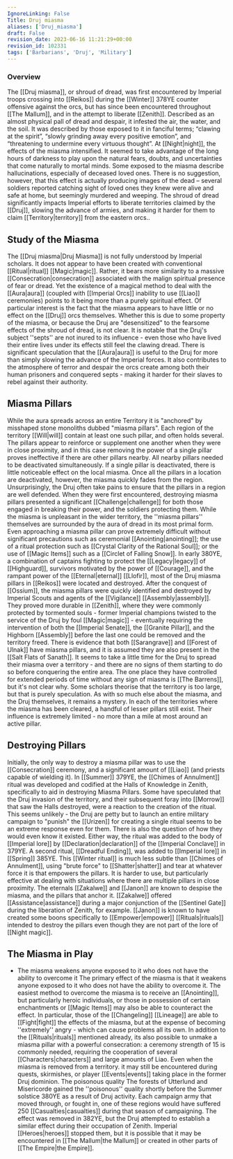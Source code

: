 ```yaml
---
IgnoreLinking: False
Title: Druj miasma
aliases: ['Druj_miasma']
draft: False
revision_date: 2023-06-16 11:21:29+00:00
revision_id: 102331
tags: ['Barbarians', 'Druj', 'Military']
---
```


### Overview
The [[Druj miasma]], or shroud of dread, was first encountered by Imperial troops crossing into [[Reikos]] during the [[Winter]] 378YE counter offensive against the orcs, but has since been encountered throughout [[The Mallum]], and in the attempt to liberate [[Zenith]]. Described as an almost physical pall of dread and despair, it infested the air, the water, and the soil. It was described by those exposed to it in fanciful terms; “clawing at the spirit”, “slowly grinding away every positive emotion”, and “threatening to undermine every virtuous thought”. 
At [[Night|night]], the effects of the miasma intensified. It seemed to take advantage of the long hours of darkness to play upon the natural fears, doubts, and uncertainties that come naturally to mortal minds. Some exposed to the miasma describe hallucinations, especially of deceased loved ones. There is no suggestion, however, that this effect is actually producing images of the dead – several soldiers reported catching sight of loved ones they knew were alive and safe at home, but seemingly murdered and weeping. The shroud of dread significantly impacts Imperial efforts to liberate territories claimed by the [[Druj]], slowing the advance of armies, and making it harder for them to claim [[Territory|territory]] from the eastern orcs..
## Study of the Miasma
The [[Druj miasma|Druj Miasma]] is not fully understood by Imperial scholars. It does not appear to have been created with conventional [[Ritual|ritual]] [[Magic|magic]]. Rather, it bears more similarity to a massive [[Consecration|consecration]] associated with the malign spiritual presence of fear or dread. Yet the existence of a magical method to deal with the [[Aura|aura]] (coupled with [[Imperial Orcs]] inability to use [[Liao]] ceremonies) points to it being more than a purely spiritual effect.
Of particular interest is the fact that the miasma appears to have little or no effect on the [[Druj]] orcs themselves. Whether this is due to some property of the miasma, or because the Druj are "desensitized" to the fearsome effects of the shroud of dread, is not clear. It is notable that the Druj's subject ''septs'' are not inured to its influence - even those who have lived their entire lives under its effects still feel the clawing dread.
There is significant speculation that the [[Aura|aura]] is useful to the Druj for more than simply slowing the advance of the Imperial forces. It also contributes to the atmosphere of terror and despair the orcs create among both their human prisoners and conquered septs - making it harder for their slaves to rebel against their authority. 
## Miasma Pillars
While the aura spreads across an entire Territory it is "anchored" by misshaped stone monoliths dubbed "miasma pillars". Each region of the territory [[Will|will]] contain at least one such pillar, and often holds several. The pillars appear to reinforce or supplement one another when they were in close proximity, and in this case removing the power of a single pillar proves ineffective if there are other pillars nearby. All nearby pillars needed to be deactivated simultaneously. If a single pillar is deactivated, there is little noticeable effect on the local miasma. Once all the pillars in a location are deactivated, however, the miasma quickly fades from the region. Unsurprisingly, the Druj often take pains to ensure that the pillars in a region are well defended. When they were first encountered, destroying miasma pillars presented a significant [[Challenge|challenge]] for both those engaged in breaking their power, and the soldiers protecting them.
While the miasma is unpleasant in the wider territory, the ''miasma pillars'' themselves are surrounded by the aura of dread in its most primal form. Even approaching a miasma pillar can prove extremely difficult without significant precautions such as ceremonial [[Anointing|anointing]]; the use of a ritual protection such as [[Crystal Clarity of the Rational Soul]]; or the use of [[Magic Items]] such as a [[Circlet of Falling Snow]].
In early 380YE, a combination of captains fighting to protect the [[Legacy|legacy]] of [[Highguard]], survivors motivated by the power of [[Courage]], and the rampant power of the [[Eternal|eternal]] [[Llofir]], most of the Druj miasma pillars in [[Reikos]] were located and destroyed. After the conquest of [[Ossium]], the miasma pillars were quickly identified and destroyed by Imperial Scouts and agents of the [[Vigilance]] [[Assembly|assembly]]. They proved more durable in [[Zenith]], where they were commonly protected by tormented souls - former Imperial champions twisted to the service of the Druj by foul [[Magic|magic]] - eventually requiring the intervention of both the [[Imperial Senate]], the [[Granite Pillar]], and the Highborn [[Assembly]] before the last one could be removed and the territory freed. 
There is evidence that both [[Sarangrave]] and [[Forest of Ulnak]] have miasma pillars, and it is assumed they are also present in the [[Salt Flats of Sanath]]. It seems to take a little time for the Druj to spread their miasma over a territory - and there are no signs of them starting to do so before conquering the entire area. The one place they have controlled for extended periods of time without any sign of miasma is [[The Barrens]], but it's not clear why. Some scholars theorise that the territory is too large, but that is purely speculation. As with so much else about the miasma, and the Druj themselves, it remains a mystery.
In each of the territories where the miasma has been cleared, a handful of lesser pillars still exist. Their influence is extremely limited - no more than a mile at most around an active pillar.
## Destroying Pillars
Initially, the only way to destroy a miasma pillar was to use the [[Consecration]] ceremony, and a significant amount of [[Liao]] (and priests capable of wielding it). In [[Summer]] 379YE, the [[Chimes of Annulment]] ritual was developed and codified at the Halls of Knowledge in Zenith, specifically to aid in destroying Miasma Pillars. Some have speculated that the Druj invasion of the territory, and their subsequent foray into [[Morrow]] that saw the Halls destroyed, were a reaction to the creation of the ritual. This seems unlikely - the Druj are petty but to launch an entire military campaign to "punish" the [[Urizen]] for creating a single ritual seems to be an extreme response even for them. There is also the question of how they would even know it existed. Either way, the ritual was added to the body of [[Imperial lore]] by [[Declaration|declaration]] of the [[Imperial Conclave]] in 379YE.
A second ritual, [[Dreadful Ending]], was added to [[Imperial lore]] in [[Spring]] 385YE. This [[Winter ritual]] is much less subtle than [[Chimes of Annulment]], using "brute force" to [[Shatter|shatter]] and tear at whatever force it is that empowers the pillars. It is harder to use, but particularly effective at dealing with situations where there are multiple pillars in close proximity.
The eternals [[Zakalwe]] and [[Janon]] are known to despise the miasma, and the pillars that anchor it. [[Zakalwe]] offered [[Assistance|assistance]] during a major conjunction of the [[Sentinel Gate]] during the liberation of Zenith, for example. [[Janon]] is known to have created some boons specifically to [[Empower|empower]] [[Rituals|rituals]] intended to destroy the pillars even though they are not part of the lore of [[Night magic]].
## The Miasma in Play
* The miasma weakens anyone exposed to it who does not have the ability to overcome it
The primary effect of the miasma is that it weakens anyone exposed to it who does not have the ability to overcome it. The easiest method to overcome the miasma is to receive an [[Anointing]], but particularly heroic individuals, or those in possession of certain enchantments or [[Magic Items]] may also be able to counteract the effect. In particular, those of the [[Changeling]] [[Lineage]] are able to [[Fight|fight]] the effects of the miasma, but at the expense of becoming ''extremely'' angry - which can cause problems all its own.
In addition to the [[Rituals|rituals]] mentioned already, its also possible to unmake a miasma pillar with a powerful consecration: a ceremony strength of 15 is commonly needed, requiring the cooperation of several [[Characters|characters]] and large amounts of Liao.
Even when the miasma is removed from a territory. it may still be encountered during quests, skirmishes, or player [[Events|events]] taking place in the former Druj dominion.
The poisonous quality
The forests of Utterlund and Misericorde gained the ''poisonous'' quality shortly before the Summer solstice 380YE as a result of Druj activity. Each campaign army that moved through, or fought in, one of these regions would have suffered 250 [[Casualties|casualties]] during that season of campaigning. The effect was removed in 382YE, but the Druj attempted to establish a similar effect during their occupation of Zenith. Imperial [[Heroes|heroes]] stopped them, but it is possible that it may be encountered in [[The Mallum|the Mallum]] or created in other parts of [[The Empire|the Empire]].